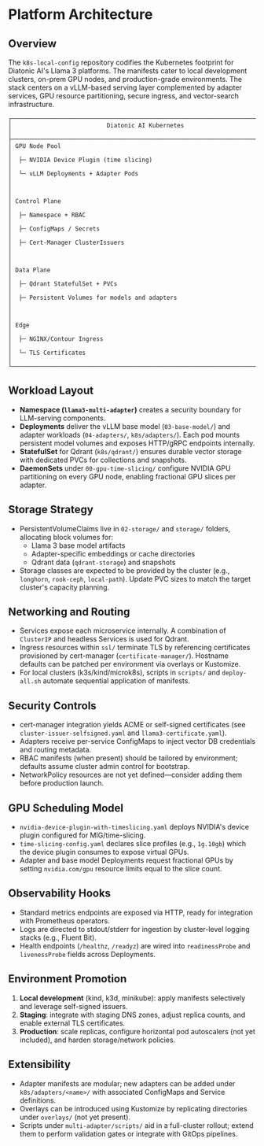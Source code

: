 # Platform Architecture

## Overview
The `k8s-local-config` repository codifies the Kubernetes footprint for Diatonic AI's Llama 3 platforms. The manifests cater to local development clusters, on-prem GPU nodes, and production-grade environments. The stack centers on a vLLM-based serving layer complemented by adapter services, GPU resource partitioning, secure ingress, and vector-search infrastructure.

```
┌──────────────────────────────────────────────────────────────────────────────┐
│                           Diatonic AI Kubernetes                             │
├──────────────────────────────────────────────────────────────────────────────┤
│ GPU Node Pool                                                                 │
│  ├─ NVIDIA Device Plugin (time slicing)                                       │
│  └─ vLLM Deployments + Adapter Pods                                           │
│                                                                              │
│ Control Plane                                                                 │
│  ├─ Namespace + RBAC                                                          │
│  ├─ ConfigMaps / Secrets                                                      │
│  ├─ Cert-Manager ClusterIssuers                                               │
│                                                                              │
│ Data Plane                                                                    │
│  ├─ Qdrant StatefulSet + PVCs                                                 │
│  ├─ Persistent Volumes for models and adapters                                │
│                                                                              │
│ Edge                                                                          │
│  ├─ NGINX/Contour Ingress                                                     │
│  └─ TLS Certificates                                                          │
└──────────────────────────────────────────────────────────────────────────────┘
```

## Workload Layout
- **Namespace (`llama3-multi-adapter`)** creates a security boundary for LLM-serving components.
- **Deployments** deliver the vLLM base model (`03-base-model/`) and adapter workloads (`04-adapters/`, `k8s/adapters/`). Each pod mounts persistent model volumes and exposes HTTP/gRPC endpoints internally.
- **StatefulSet** for Qdrant (`k8s/qdrant/`) ensures durable vector storage with dedicated PVCs for collections and snapshots.
- **DaemonSets** under `00-gpu-time-slicing/` configure NVIDIA GPU partitioning on every GPU node, enabling fractional GPU slices per adapter.

## Storage Strategy
- PersistentVolumeClaims live in `02-storage/` and `storage/` folders, allocating block volumes for:
  - Llama 3 base model artifacts
  - Adapter-specific embeddings or cache directories
  - Qdrant data (`qdrant-storage`) and snapshots
- Storage classes are expected to be provided by the cluster (e.g., `longhorn`, `rook-ceph`, `local-path`). Update PVC sizes to match the target cluster's capacity planning.

## Networking and Routing
- Services expose each microservice internally. A combination of `ClusterIP` and headless Services is used for Qdrant.
- Ingress resources within `ssl/` terminate TLS by referencing certificates provisioned by cert-manager (`certificate-manager/`). Hostname defaults can be patched per environment via overlays or Kustomize.
- For local clusters (k3s/kind/microk8s), scripts in `scripts/` and `deploy-all.sh` automate sequential application of manifests.

## Security Controls
- cert-manager integration yields ACME or self-signed certificates (see `cluster-issuer-selfsigned.yaml` and `llama3-certificate.yaml`).
- Adapters receive per-service ConfigMaps to inject vector DB credentials and routing metadata.
- RBAC manifests (when present) should be tailored by environment; defaults assume cluster admin control for bootstrap.
- NetworkPolicy resources are not yet defined—consider adding them before production launch.

## GPU Scheduling Model
- `nvidia-device-plugin-with-timeslicing.yaml` deploys NVIDIA's device plugin configured for MIG/time-slicing.
- `time-slicing-config.yaml` declares slice profiles (e.g., `1g.10gb`) which the device plugin consumes to expose virtual GPUs.
- Adapter and base model Deployments request fractional GPUs by setting `nvidia.com/gpu` resource limits equal to the slice count.

## Observability Hooks
- Standard metrics endpoints are exposed via HTTP, ready for integration with Prometheus operators.
- Logs are directed to stdout/stderr for ingestion by cluster-level logging stacks (e.g., Fluent Bit).
- Health endpoints (`/healthz`, `/readyz`) are wired into `readinessProbe` and `livenessProbe` fields across Deployments.

## Environment Promotion
1. **Local development** (kind, k3d, minikube): apply manifests selectively and leverage self-signed issuers.
2. **Staging**: integrate with staging DNS zones, adjust replica counts, and enable external TLS certificates.
3. **Production**: scale replicas, configure horizontal pod autoscalers (not yet included), and harden storage/network policies.

## Extensibility
- Adapter manifests are modular; new adapters can be added under `k8s/adapters/<name>/` with associated ConfigMaps and Service definitions.
- Overlays can be introduced using Kustomize by replicating directories under `overlays/` (not yet present).
- Scripts under `multi-adapter/scripts/` aid in a full-cluster rollout; extend them to perform validation gates or integrate with GitOps pipelines.
